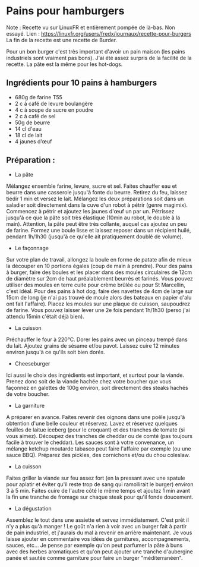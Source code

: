 Pains pour hamburgers
====================

Note :
Recette vu sur LinuxFR et entièrement pompée de là-bas. Non essayé.
Lien : https://linuxfr.org/users/fredx/journaux/recette-pour-burgers
La fin de la recette est une recette de Burder.


Pour un bon burger c'est très important d'avoir un pain maison (les pains industriels sont vraiment pas bons). J'ai été assez surpris de la facilité de la recette. La pâte est la même pour les hot-dogs.

Ingrédients pour 10 pains à hamburgers
-------------
- 680g de farine T55
- 2 c à café de levure boulangère
- 4 c à soupe de sucre en poudre
- 2 c à café de sel
- 50g de beurre
- 14 cl d'eau
- 18 cl de lait
- 4 jaunes d’œuf


Préparation :
-------------
* La pâte

Mélangez ensemble farine, levure, sucre et sel. Faites chauffer eau et beurre dans une casserole jusqu'à fonte du beurre. Retirez du feu, laissez tiédir 1 min et versez le lait.
Mélangez les deux préparations soit dans un saladier soit directement dans la cuve d'un robot à pétrir (genre magimix). Commencez à pétrir et ajoutez les jaunes d'œuf un par un. Pétrissez jusqu'à ce que la pâte soit très élastique (10min au robot, le double à la main). Attention, la pâte peut être très collante, auquel cas ajoutez un peu de farine.
Formez une boule lisse et laissez reposer dans un récipient huilé, pendant 1h/1h30 (jusqu'à ce qu'elle ait pratiquement doublé de volume).

* Le façonnage

Sur votre plan de travail, allongez la boule en forme de patate afin de mieux la découper en 10 portions égales (coup de main à prendre).
Pour des pains à burger, faire des boules et les placer dans des moules circulaires de 12cm de diamètre sur 2cm de haut préalablement beurrés et farinés. Vous pouvez utiliser des moules en terre cuite pour crème brûlée ou pour St Marcellin, c'est idéal.
Pour des pains à hot dog, faire des navettes de 4cm de large sur 15cm de long (je n'ai pas trouvé de moule alors des bateaux en papier d'alu ont fait l'affaire).
Placez les moules sur une plaque de cuisson, saupoudrez de farine.
Vous pouvez laisser lever une 2e fois pendant 1h/1h30 (perso j'ai attendu 15min c'était déjà bien).

* La cuisson

Préchauffer le four à 220°C. Dorer les pains avec un pinceau trempé dans du lait. Ajoutez grains de sésame et/ou pavot. Laissez cuire 12 minutes environ jusqu'à ce qu'ils soit bien dorés.

* Cheeseburger

Ici aussi le choix des ingrédients est important, et surtout pour la viande. Prenez donc soit de la viande hachée chez votre boucher que vous façonnez en galettes de 100g environ, soit directement des steaks hachés de votre boucher.

* La garniture

A préparer en avance. 
Faites revenir des oignons dans une poêle jusqu'à obtention d'une belle couleur et réservez.
Lavez et réservez quelques feuilles de laitue iceberg (pour le croquant) et des tranches de tomate (si vous aimez).
Découpez des tranches de cheddar ou de comté (pas toujours facile à trouver le cheddar).
Les sauces sont à votre convenance, un mélange ketchup moutarde tabasco peut faire l'affaire par exemple (ou une sauce BBQ).
Préparez des pickles, des cornichons et/ou du chou coleslaw.

* La cuisson

Faites griller la viande sur feu assez fort (en la pressant avec une spatule pour aplatir et éviter qu'il reste trop de sang qui ramollirait le burger) environ 3 à 5 min.
Faites cuire de l'autre côté le même temps et ajoutez 1 min avant la fin une tranche de fromage sur chaque steak pour qu'il fonde doucement.

* La dégustation

Assemblez le tout dans une assiette et servez immédiatement.
C'est prêt il n'y a plus qu'à manger ! Le goût n'a rien à voir avec un burger fait à partir de pain industriel, et j'aurais du mal à revenir en arrière maintenant.
Je vous laisse ajouter en commentaire vos idées de garnitures, accompagnements, sauces, etc…
Je pense par exemple qu'on peut parfumer la pâte à buns avec des herbes aromatiques et qu'on peut ajouter une tranche d'aubergine panée et sautée comme garniture pour faire un burger "méditerranéen".
